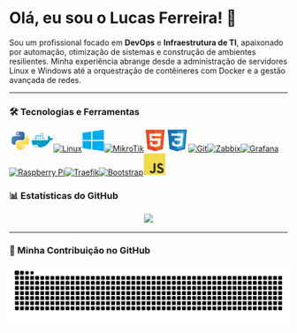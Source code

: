 # Olá, eu sou o Lucas Ferreira! 👋

<p align="left">
  Sou um profissional focado em <strong>DevOps</strong> e <strong>Infraestrutura de TI</strong>, apaixonado por automação, otimização de sistemas e construção de ambientes resilientes. Minha experiência abrange desde a administração de servidores Linux e Windows até a orquestração de contêineres com Docker e a gestão avançada de redes.
</p>

---

### 🛠️ Tecnologias e Ferramentas

<p align="left">
  <a href="https://www.python.org" target="_blank" rel="noreferrer"><img src="https://raw.githubusercontent.com/devicons/devicon/master/icons/python/python-original.svg" alt="Python" width="40" height="40"/></a><a href="https://www.docker.com/" target="_blank" rel="noreferrer"><img src="https://raw.githubusercontent.com/devicons/devicon/master/icons/docker/docker-plain.svg" alt="Docker" width="40" height="40"/></a><a href="https://www.linux.org/" target="_blank" rel="noreferrer"><img src="https://cdn.simpleicons.org/linux/FFFFFF" alt="Linux" width="40" height="40"/></a><a href="https://www.microsoft.com/pt-br/windows-server" target="_blank" rel="noreferrer"><img src="https://raw.githubusercontent.com/devicons/devicon/master/icons/windows8/windows8-original.svg" alt="Windows Server" width="40" height="40"/></a><a href="https://mikrotik.com/" target="_blank" rel="noreferrer"><img src="https://cdn.simpleicons.org/mikrotik/FFFFFF" alt="MikroTik" width="40" height="40"/></a><a href="https://developer.mozilla.org/en-US/docs/Web/HTML" target="_blank" rel="noreferrer"><img src="https://raw.githubusercontent.com/devicons/devicon/master/icons/html5/html5-original.svg" alt="HTML5" width="40" height="40"/></a><a href="https://developer.mozilla.org/en-US/docs/Web/CSS" target="_blank" rel="noreferrer"><img src="https://raw.githubusercontent.com/devicons/devicon/master/icons/css3/css3-original.svg" alt="CSS3" width="40" height="40"/></a><a href="https://git-scm.com/" target="_blank" rel="noreferrer"><img src="https://www.vectorlogo.zone/logos/git-scm/git-scm-icon.svg" alt="Git" width="40" height="40"/></a><a href="https://www.zabbix.com/" target="_blank" rel="noreferrer"><img src="https://cdn.jsdelivr.net/gh/devicons/devicon/icons/zabbix/zabbix-original.svg" alt="Zabbix" width="40" height="40"/></a><a href="https://grafana.com/" target="_blank" rel="noreferrer"><img src="https://cdn.simpleicons.org/grafana/F46800" alt="Grafana" width="40" height="40"/></a><a href="https://www.raspberrypi.org/" target="_blank" rel="noreferrer"><img src="https://cdn.simpleicons.org/raspberrypi/A22846" alt="Raspberry Pi" width="40" height="40"/></a><a href="https://traefik.io/" target="_blank" rel="noreferrer"><img src="https://cdn.simpleicons.org/traefikproxy/FFFFFF" alt="Traefik" width="40" height="40"/></a><a href="https://getbootstrap.com" target="_blank" rel="noreferrer"><img src="https://cdn.simpleicons.org/bootstrap/FFFFFF" alt="Bootstrap" width="40" height="40"/></a><a href="https://developer.mozilla.org/en-US/docs/Web/JavaScript" target="_blank" rel="noreferrer"><img src="https://raw.githubusercontent.com/devicons/devicon/master/icons/javascript/javascript-original.svg" alt="Javascript" width="40" height="40"/></a>
</p>

### 📊 Estatísticas do GitHub

<p align="center">
  <img height="150em" src="https://github-readme-stats.vercel.app/api?username=lferreirasm&show_icons=true&theme=dracula&include_all_commits=true&count_private=true"/>
</p>

---

### 🐍 Minha Contribuição no GitHub

<p align="center">
  <picture>
    <source media="(prefers-color-scheme: dark)" srcset="https://raw.githubusercontent.com/lferreirasm/lferreirasm/output/github-contribution-grid-snake-dark.svg">
    <source media="(prefers-color-scheme: light)" srcset="https://raw.githubusercontent.com/lferreirasm/lferreirasm/output/github-contribution-grid-snake.svg">
    <img alt="github contribution grid snake animation" src="https://raw.githubusercontent.com/lferreirasm/lferreirasm/output/github-contribution-grid-snake.svg">
  </picture>
</p>
